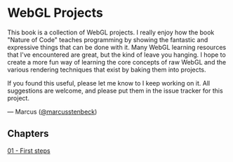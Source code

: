 # WebGL Projects

This book is a collection of WebGL projects. I really enjoy how the book "Nature of Code" teaches programming by showing the fantastic and expressive things that can be done with it. Many WebGL learning resources that I've encountered are great, but the kind of leave you hanging. I hope to create a more fun way of learning the core concepts of raw WebGL and the various rendering techniques that exist by baking them into projects.

If you found this useful, please let me know to I keep working on it. All suggestions are welcome, and please put them in the issue tracker for this project.

— Marcus ([@marcusstenbeck](http://twitter.com/marcusstenbeck))

## Chapters

[01 - First steps](src/01-first-steps.md)
